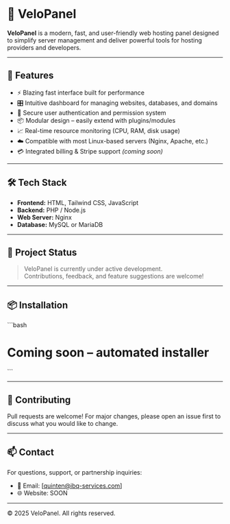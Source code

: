 # 🚀 VeloPanel

**VeloPanel** is a modern, fast, and user-friendly web hosting panel designed to simplify server management and deliver powerful tools for hosting providers and developers.

---

## 🌟 Features

- ⚡ Blazing fast interface built for performance  
- 🎛️ Intuitive dashboard for managing websites, databases, and domains  
- 🔐 Secure user authentication and permission system  
- 📦 Modular design – easily extend with plugins/modules  
- 📈 Real-time resource monitoring (CPU, RAM, disk usage)  
- ☁️ Compatible with most Linux-based servers (Nginx, Apache, etc.)  
- 💳 Integrated billing & Stripe support *(coming soon)*  

---

## 🛠️ Tech Stack

- **Frontend:** HTML, Tailwind CSS, JavaScript  
- **Backend:** PHP / Node.js  
- **Web Server:** Nginx  
- **Database:** MySQL or MariaDB  

---

## 🚧 Project Status

> VeloPanel is currently under active development.  
> Contributions, feedback, and feature suggestions are welcome!

---

## 📦 Installation

\`\`\`bash
# Coming soon – automated installer
\`\`\`

---

## 🤝 Contributing

Pull requests are welcome! For major changes, please open an issue first to discuss what you would like to change.

---

## 📫 Contact

For questions, support, or partnership inquiries:

- 📧 Email: [quinten@ibq-services.com]
- 🌐 Website: SOON

---

© 2025 VeloPanel. All rights reserved.
